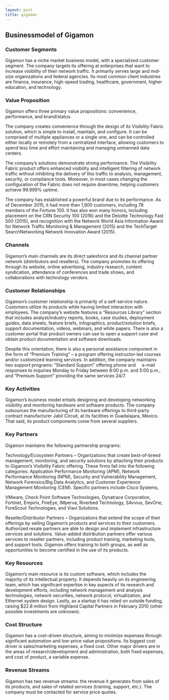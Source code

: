 ```yaml
---
layout: post
title: gigamon
---
```


Businessmodel of Gigamon
-------------------------

### Customer Segments

Gigamon has a niche market business model, with a specialized customer segment. The company targets its offering at enterprises that want to increase visibility of their network traffic. It primarily serves large and mid-size organizations and federal agencies. Its most common client industries are finance, insurance, high-speed trading, healthcare, government, higher education, and technology.

### Value Proposition

Gigamon offers three primary value propositions: convenience, performance, and brand/status.

The company creates convenience through the design of its Visibility Fabric solution, which is simple to install, maintain, and configure. It can be comprised of multiple appliances or a single one, and can be controlled either locally or remotely from a centralized interface, allowing customers to spend less time and effort maintaining and managing unmanned data centers.

The company’s solutions demonstrate strong performance. The Visibility Fabric product offers enhanced visibility and intelligent filtering of network traffic without inhibiting the delivery of this traffic to analysis, management, security, or compliance tools. Moreover, in most cases changing the configuration of the Fabric does not require downtime, helping customers achieve 99.999% uptime.

The company has established a powerful brand due to its performance. As of December 2015, it had more than 1,900 customers, including 78 members of the Fortune 100. It has also won many honors, including placement on the CRN Security 100 (2016) and the Deloitte Technology Fast 500 (2015), and recognition with the Network World Asia Information Award for Network Traffic Monitoring & Management (2015) and the TechTarget SearchNetworking Network Innovation Award (2015).

### Channels

Gigamon’s main channels are its direct salesforce and its channel partner network (distributors and resellers). The company promotes its offering through its website, online advertising, industry research, content syndication, attendance of conferences and trade shows, and collaborations with technology vendors.

### Customer Relationships

Gigamon’s customer relationship is primarily of a self-service nature. Customers utilize its products while having limited interaction with employees. The company’s website features a “Resources Library” section that includes analyst/industry reports, books, case studies, deployment guides, data sheets, feature briefs, infographics, product/solution briefs, support documentation, videos, webinars, and white papers. There is also a customer portal that product owners can use to open a support case and obtain product documentation and software downloads.

Despite this orientation, there is also a personal assistance component in the form of “Premium Training” – a program offering instructor-led courses and/or customized learning services. In addition, the company maintains two support programs: “Standard Support” offering phone and     e-mail responses to inquiries Monday to Friday between 8:00 p.m. and 5:00 p.m., and “Premium Support” providing the same services 24/7.

### Key Activities

Gigamon’s business model entails designing and developing networking visibility and monitoring hardware and software products. The company outsources the manufacturing of its hardware offerings to third-party contract manufacturer Jabil Circuit, at its facilities in Guadalajara, Mexico. That said, its product components come from several suppliers.

### Key Partners

Gigamon maintains the following partnership programs:

Technology/Ecosystem Partners – Organizations that create best-of-breed management, monitoring, and security solutions by attaching their products to Gigamon’s Visibility Fabric offering. These firms fall into the following categories: Application Performance Monitoring (APM), Network Performance Monitoring (NPM), Security and Vulnerability Management, Network Forensics/Big Data Analytics, and Customer Experience Management Monitoring (CEM). Specific partners include Cisco Systems,

VMware, Check Point Software Technologies, Dynatrace Corporation, Fortinet, Empirix, FireEye, IMperva, Riverbed Technology, SAvvius, SevOne, ForeScout Technologies, and Viavi Solutions.

Reseller/Distributor Partners – Organizations that extend the scope of their offerings by selling Gigamon’s products and services to their customers. Authorized resale partners are able to design and implement infrastructure services and solutions. Value-added distribution partners offer various services to reseller partners, including product training, marketing tools, and support tools. Gigamon offers training to both groups, as well as opportunities to become certified in the use of its products.

### Key Resources

Gigamon’s main resource is its custom software, which includes the majority of its intellectual property. It depends heavily on its engineering team, which has significant expertise in key aspects of its research and development efforts, including network management and analysis technologies, network securities, network protocol, virtualization, and Ethernet system design. Lastly, as a startup it has relied on outside funding, raising $22.8 million from Highland Capital Partners in February 2010 (other possible investments are unknown).

### Cost Structure

Gigamon has a cost-driven structure, aiming to minimize expenses through significant automation and low-price value propositions. Its biggest cost driver is sales/marketing expenses, a fixed cost. Other major drivers are in the areas of research/development and administration, both fixed expenses, and cost of product, a variable expense.

### Revenue Streams

Gigamon has two revenue streams: the revenue it generates from sales of its products, and sales of related services (training, support, etc.). The company must be contacted for service price quotes.
